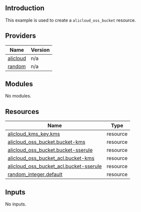 ## Introduction

This example is used to create a `alicloud_oss_bucket` resource.

<!-- BEGIN_TF_DOCS -->
## Providers

| Name | Version |
|------|---------|
| <a name="provider_alicloud"></a> [alicloud](#provider\_alicloud) | n/a |
| <a name="provider_random"></a> [random](#provider\_random) | n/a |

## Modules

No modules.

## Resources

| Name | Type |
|------|------|
| [alicloud_kms_key.kms](https://registry.terraform.io/providers/aliyun/alicloud/latest/docs/resources/kms_key) | resource |
| [alicloud_oss_bucket.bucket-kms](https://registry.terraform.io/providers/aliyun/alicloud/latest/docs/resources/oss_bucket) | resource |
| [alicloud_oss_bucket.bucket-sserule](https://registry.terraform.io/providers/aliyun/alicloud/latest/docs/resources/oss_bucket) | resource |
| [alicloud_oss_bucket_acl.bucket-kms](https://registry.terraform.io/providers/aliyun/alicloud/latest/docs/resources/oss_bucket_acl) | resource |
| [alicloud_oss_bucket_acl.bucket-sserule](https://registry.terraform.io/providers/aliyun/alicloud/latest/docs/resources/oss_bucket_acl) | resource |
| [random_integer.default](https://registry.terraform.io/providers/hashicorp/random/latest/docs/resources/integer) | resource |

## Inputs

No inputs.
<!-- END_TF_DOCS -->    